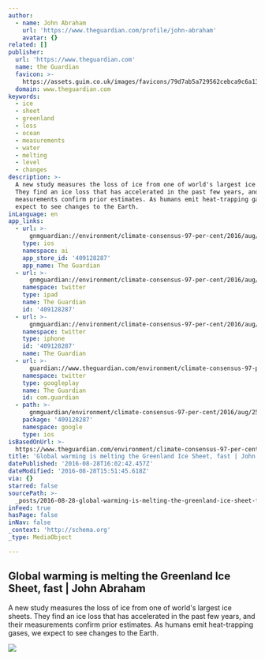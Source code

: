 ```yaml
---
author:
  - name: John Abraham
    url: 'https://www.theguardian.com/profile/john-abraham'
    avatar: {}
related: []
publisher:
  url: 'https://www.theguardian.com'
  name: the Guardian
  favicon: >-
    https://assets.guim.co.uk/images/favicons/79d7ab5a729562cebca9c6a13c324f0e/32x32.ico
  domain: www.theguardian.com
keywords:
  - ice
  - sheet
  - greenland
  - loss
  - ocean
  - measurements
  - water
  - melting
  - level
  - changes
description: >-
  A new study measures the loss of ice from one of world's largest ice sheets.
  They find an ice loss that has accelerated in the past few years, and their
  measurements confirm prior estimates. As humans emit heat-trapping gases, we
  expect to see changes to the Earth.
inLanguage: en
app_links:
  - url: >-
      gnmguardian://environment/climate-consensus-97-per-cent/2016/aug/25/global-warming-is-melting-the-greenland-ice-sheet-fast?contenttype=Article&source=applinks
    type: ios
    namespace: ai
    app_store_id: '409128287'
    app_name: The Guardian
  - url: >-
      gnmguardian://environment/climate-consensus-97-per-cent/2016/aug/25/global-warming-is-melting-the-greenland-ice-sheet-fast?contenttype=Article&source=twitter
    namespace: twitter
    type: ipad
    name: The Guardian
    id: '409128287'
  - url: >-
      gnmguardian://environment/climate-consensus-97-per-cent/2016/aug/25/global-warming-is-melting-the-greenland-ice-sheet-fast?contenttype=Article&source=twitter
    namespace: twitter
    type: iphone
    id: '409128287'
    name: The Guardian
  - url: >-
      guardian://www.theguardian.com/environment/climate-consensus-97-per-cent/2016/aug/25/global-warming-is-melting-the-greenland-ice-sheet-fast
    namespace: twitter
    type: googleplay
    name: The Guardian
    id: com.guardian
  - path: >-
      gnmguardian/environment/climate-consensus-97-per-cent/2016/aug/25/global-warming-is-melting-the-greenland-ice-sheet-fast?contenttype=Article&source=google
    package: '409128287'
    namespace: google
    type: ios
isBasedOnUrl: >-
  https://www.theguardian.com/environment/climate-consensus-97-per-cent/2016/aug/25/global-warming-is-melting-the-greenland-ice-sheet-fast
title: 'Global warming is melting the Greenland Ice Sheet, fast | John Abraham'
datePublished: '2016-08-28T16:02:42.457Z'
dateModified: '2016-08-28T15:51:45.618Z'
via: {}
starred: false
sourcePath: >-
  _posts/2016-08-28-global-warming-is-melting-the-greenland-ice-sheet-fast-or-jo.md
inFeed: true
hasPage: false
inNav: false
_context: 'http://schema.org'
_type: MediaObject

---
```

<article style=""><h1>Global warming is melting the Greenland Ice Sheet, fast | John Abraham</h1><p>A new study measures the loss of ice from one of world's largest ice sheets. They find an ice loss that has accelerated in the past few years, and their measurements confirm prior estimates. As humans emit heat-trapping gases, we expect to see changes to the Earth.</p><img src="https://i.guim.co.uk/img/media/e5d3984d03ab6d20064048e4a6a7ac1f1a5baaa7/0_262_5616_3370/5616.jpg?w=1200&amp;h=630&amp;q=55&amp;auto=format&amp;usm=12&amp;fit=crop&amp;bm=normal&amp;ba=bottom%2Cleft&amp;blend64=aHR0cHM6Ly91cGxvYWRzLmd1aW0uY28udWsvMjAxNi8wNS8yNS9vdmVybGF5LWxvZ28tMTIwMC05MF9vcHQucG5n&amp;s=c0ab8791f386633dceca0c05f8848e66" /></article>